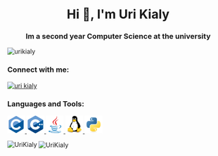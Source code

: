 <h1 align="center">Hi 👋, I'm Uri Kialy</h1>
<h3 align="center">Im a second year Computer Science at the university</h3>

<p align="left"> <img src="https://komarev.com/ghpvc/?username=urikialy&label=Profile%20views&color=0e75b6&style=flat" alt="urikialy" /> </p>

<h3 align="left">Connect with me:</h3>
<p align="left">
<a href="https://linkedin.com/in/uri kialy" target="blank"><img align="center" src="https://raw.githubusercontent.com/rahuldkjain/github-profile-readme-generator/master/src/images/icons/Social/linked-in-alt.svg" alt="uri kialy" height="30" width="40" /></a>
</p>

<h3 align="left">Languages and Tools:</h3>
<p align="left"> <a href="https://www.cprogramming.com/" target="_blank" rel="noreferrer"> <img src="https://raw.githubusercontent.com/devicons/devicon/master/icons/c/c-original.svg" alt="c" width="40" height="40"/> </a> <a href="https://www.w3schools.com/cpp/" target="_blank" rel="noreferrer"> <img src="https://raw.githubusercontent.com/devicons/devicon/master/icons/cplusplus/cplusplus-original.svg" alt="cplusplus" width="40" height="40"/> </a> <a href="https://www.java.com" target="_blank" rel="noreferrer"> <img src="https://raw.githubusercontent.com/devicons/devicon/master/icons/java/java-original.svg" alt="java" width="40" height="40"/> </a> <a href="https://www.linux.org/" target="_blank" rel="noreferrer"> <img src="https://raw.githubusercontent.com/devicons/devicon/master/icons/linux/linux-original.svg" alt="linux" width="40" height="40"/> </a> <a href="https://www.python.org" target="_blank" rel="noreferrer"> <img src="https://raw.githubusercontent.com/devicons/devicon/master/icons/python/python-original.svg" alt="python" width="40" height="40"/> </a> </p>

<p><img align="left" src="https://github-readme-stats.vercel.app/api/top-langs?username=urikialy&show_icons=true&locale=en&layout=compact" alt="UriKialy" /></p>

<p>&nbsp;<img align="center" src="https://github-readme-stats.vercel.app/api?username=urikialy&show_icons=true&locale=en" alt="UriKialy" /></p>
